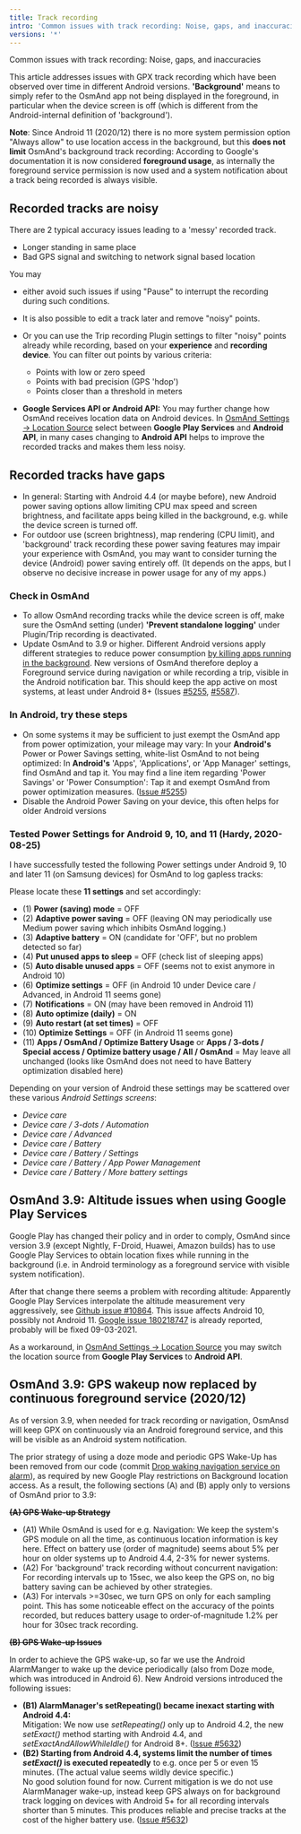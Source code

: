 ```yaml
---
title: Track recording
intro: 'Common issues with track recording: Noise, gaps, and inaccuracies'
versions: '*'
---
```


Common issues with track recording: Noise, gaps, and inaccuracies

This article addresses issues with GPX track recording which have been observed over time in different Android versions. **'Background'** means to simply refer to the OsmAnd app not being displayed in the foreground, in particular when the device screen is off (which is different from the Android-internal definition of 'background').

**Note**: Since Android 11 (2020/12) there is no more system permission option "Always allow" to use location access in the background, but this **does not limit** OsmAnd's background track recording: According to Google's documentation it is now considered **foreground usage**, as internally the foreground service permission is now used and a system notification about a track being recorded is always visible.


## Recorded tracks are noisy

There are 2 typical accuracy issues leading to a 'messy' recorded track.
- Longer standing in same place 
- Bad GPS signal and switching to network signal based location

You may
- either avoid such issues if using "Pause" to interrupt the recording during such conditions.
- It is also possible to edit a track later and remove "noisy" points. 
- Or you can use the Trip recording Plugin settings to filter "noisy" points already while recording, based on your **experience** and **recording device**. You can filter out points by various criteria: 
  - Points with low or zero speed
  - Points with bad precision (GPS 'hdop')
  - Points closer than a threshold in meters

- **Google Services API or Android API:** You may further change how OsmAnd receives location data on Android devices. In [OsmAnd Settings → Location Source](../personal/global-settings.md#location-source) select between **Google Play Services** and **Android API**, in many cases changing to **Android API** helps to improve the recorded tracks and makes them less noisy.


## Recorded tracks have gaps

- In general: Starting with Android 4.4 (or maybe before), new Android power saving options allow limiting CPU max speed and screen brightness, and facilitate apps being killed in the background, e.g. while the device screen is turned off.
- For outdoor use (screen brightness), map rendering (CPU limit), and 'background' track recording these power saving features may impair your experience with OsmAnd, you may want to consider turning the device (Android) power saving entirely off. (It depends on the apps, but I observe no decisive increase in power usage for any of my apps.)

### Check in OsmAnd

* To allow OsmAnd recording tracks while the device screen is off, make sure the OsmAnd setting (under) **'Prevent standalone logging'** under Plugin/Trip recording is deactivated.
* Update OsmAnd to 3.9 or higher. Different Android versions apply different strategies to reduce power consumption [by killing apps running in the background](https://dontkillmyapp.com/). New versions of OsmAnd therefore deploy a Foreground service during navigation or while recording a trip, visible in the Android notification bar. This should keep the app active on most systems, at least under Android 8+ (Issues [\#5255](https://github.com/osmandapp/Osmand/issues/5255), [\#5587](https://github.com/osmandapp/Osmand/issues/5587)).

### In Android, try these steps
* On some systems it may be sufficient to just exempt the OsmAnd app from power optimization, your mileage may vary: In your **Android's** Power or Power Savings setting, white-list OsmAnd to not being optimized: In **Android's** 'Apps', 'Applications', or 'App Manager' settings, find OsmAnd and tap it. You may find a line item regarding 'Power Savings' or 'Power Consumption': Tap it and exempt OsmAnd from power optimization measures. ([Issue \#5255](https://github.com/osmandapp/Osmand/issues/5255))
* Disable the Android Power Saving on your device, this often helps for older Android versions

### Tested Power Settings for Android 9, 10, and 11 (Hardy, 2020-08-25)

I have successfully tested the following Power settings under Android 9, 10 and later 11 (on Samsung devices) for OsmAnd to log gapless tracks:

Please locate these **11 settings** and set accordingly:
* (1) **Power (saving) mode** = OFF
* (2) **Adaptive power saving** = OFF   (leaving ON may periodically use Medium power saving which inhibits OsmAnd logging.)
* (3) **Adaptive battery** = ON   (candidate for 'OFF', but no problem detected so far)
* (4) **Put unused apps to sleep** = OFF   (check list of sleeping apps)
* (5) **Auto disable unused apps** = OFF   (seems not to exist anymore in Android 10)
* (6) **Optimize settings** = OFF   (in Android 10 under Device care / Advanced, in Android 11 seems gone)
* (7) **Notifications** = ON   (may have been removed in Android 11)
* (8) **Auto optimize (daily)** = ON
* (9) **Auto restart (at set times)** = OFF
* (10) **Optimize Settings** = OFF   (in Android 11 seems gone)
* (11) **Apps / OsmAnd / Optimize Battery Usage** or **Apps / 3-dots / Special access / Optimize battery usage / All / OsmAnd** = May leave all unchanged (looks like OsmAnd does not need to have Battery optimization disabled here)

Depending on your version of Android these settings may be scattered over these various _Android Settings screens_:
* _Device care_
* _Device care / 3-dots / Automation_
* _Device care / Advanced_
* _Device care / Battery_
* _Device care / Battery / Settings_
* _Device care / Battery / App Power Management_
* _Device care / Battery / More battery settings_


## OsmAnd 3.9: Altitude issues when using Google Play Services

Google Play has changed their policy and in order to comply, OsmAnd since version 3.9 (except Nightly, F-Droid, Huawei, Amazon builds) has to use Google Play Services to obtain location fixes while running in the background (i.e. in Android terminology as a foreground service with visible system notification).

After that change there seems a problem with recording altitude: Apparently Google Play Services interpolate the altitude measurement very aggressively, see [Github issue #10864](https://github.com/osmandapp/OsmAnd/issues/10864). This issue affects Android 10, possibly not Android 11. [Google issue 180218747](https://issuetracker.google.com/issues/180218747) is already reported, probably will be fixed 09-03-2021.

As a workaround, in [OsmAnd Settings → Location Source](../personal/global-settings.md#location-source) you may switch the location source from **Google Play Services** to **Android API**.


## OsmAnd 3.9: GPS wakeup now replaced by continuous foreground service (2020/12)

As of version 3.9, when needed for track recording or navigation, OsmAnsd will keep GPX on continuously via an Android foreground service, and this will be visible as an Android system notification.

The prior strategy of using a doze mode and periodic GPS Wake-Up has been removed from our code (commit [Drop waking navigation service on alarm](https://github.com/osmandapp/OsmAnd/commit/950a9cc8f8660b3f3d750391ddc1429d5dc38b34)), as required by new Google Play restrictions on Background location access. As a result, the following sections (A) and (B) apply only to versions of OsmAnd prior to 3.9:

**<del> (A) GPS Wake-up Strategy</del>**
- (A1) While OsmAnd is used for e.g. Navigation: We keep the system's GPS module on all the time, as continuous location information is key here. Effect on battery use (order of magnitude) seems about 5% per hour on older systems up to Android 4.4, 2-3% for newer systems.
- (A2) For 'background' track recording without concurrent navigation: For recording intervals up to 15sec, we also keep the GPS on, no big battery saving can be achieved by other strategies.
- (A3) For intervals \>=30sec, we turn GPS on only for each sampling point. This has some noticeable effect on the accuracy of the points recorded, but reduces battery usage to order-of-magnitude 1.2% per hour for 30sec track recording.

**<del> (B) GPS Wake-up Issues</del>**

In order to achieve the GPS wake-up, so far we use the Android AlarmManger to wake up the device periodically (also from Doze mode, which was introduced in Android 6). New Android versions introduced the following issues:
- **(B1) AlarmManager's setRepeating() became inexact starting with Android 4.4:**  
Mitigation: We now use *setRepeating()* only up to Android 4.2, the new *setExact()* method starting with Android 4.4, and *setExactAndAllowWhileIdle()* for Android 8+. ([Issue \#5632](https://github.com/osmandapp/Osmand/issues/5632))
- **(B2) Starting from Android 4.4, systems limit the number of times *setExact()* is executed repeatedly** to e.g. once per 5 or even 15 minutes. (The actual value seems wildly device specific.)  
No good solution found for now. Current mitigation is we do not use AlarmManager wake-up, instead keep GPS always on for background track logging on devices with Android 5+ for all recording intervals shorter than 5 minutes. This produces reliable and precise tracks at the cost of the higher battery use. ([Issue \#5632](https://github.com/osmandapp/Osmand/issues/5632))
